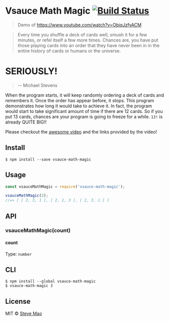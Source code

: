 # Vsauce Math Magic [![Build Status](https://travis-ci.org/stevemao/vsauce-math-magic.svg?branch=master)](https://travis-ci.org/stevemao/vsauce-math-magic)

> Demo of https://www.youtube.com/watch?v=ObiqJzfyACM

> Every time you shuffle a deck of cards well, smush it for a few minutes, or refel itself a few more times. Chances are, you have put those playing cards into an order that they have never been in in the entire history of cards or humans or the universe.

# SERIOUSLY!

> -- Michael Stevens

When the program starts, it will keep randomly ordering a deck of cards and remembers it. Once the order has appear before, it stops.
This program demonstrates how long it would take to achieve it. In fact, the program would start to take significant amount of time if there are 12 cards. So if you put 13 cards, chances are your program is going to freeze for a while. `13!` is already QUITE BIG!!

Please checkout the [awesome video](https://www.youtube.com/watch?v=ObiqJzfyACM) and the links provided by the video!


## Install

```
$ npm install --save vsauce-math-magic
```


## Usage

```js
const vsauceMathMagic = require('vsauce-math-magic');

vsauceMathMagic(3);
//=> [ [ 2, 3, 1 ], [ 2, 1, 3 ], [ 2, 3, 1 ] ]
```


## API

### vsauceMathMagic(count)

#### count

Type: `number`


## CLI

```
$ npm install --global vsauce-math-magic
$ vsauce-math-magic 3
```


## License

MIT © [Steve Mao](https://github.com/stevemao)
